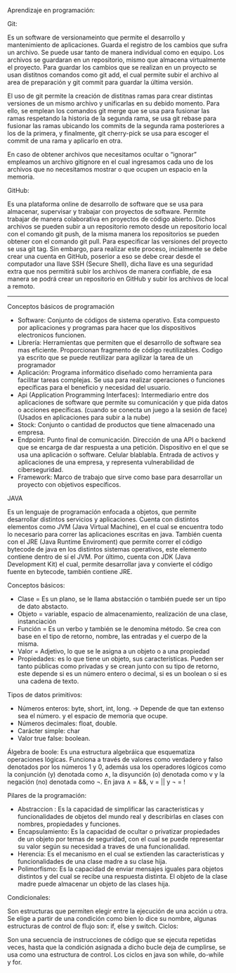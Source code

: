 Aprendizaje en programación:

Git:

Es un software de versionameinto que permite el desarrollo y mantenimiento de aplicaciones. Guarda el registro de los cambios que sufra un archivo. Se puede usar tanto de manera individual como en equipo. Los archivos se guardaran en un repositorio, mismo que almacena virtualmente el proyecto.  Para guardar los cambios que se realizan en un proyecto se usan distitnos comandos como git add, el cual permite subir el archivo al area de preparación y git commit para guardar la última versión. 

El uso de git permite la creación de distitnas ramas para crear distintas versiones de un mismo archivo y unificarlas en su debido momento. Para ello, se emplean los comandos git merge que se usa para fusionar las ramas respetando la historia de la segunda rama, se usa git rebase para fusionar las ramas ubicando los commits de la segunda rama posteriores a los de la primera, y finalmente, git cherry-pick se usa para escoger el commit de una rama y aplicarlo en otra.

En caso de obtener archivos que necesitamos ocultar o “ignorar” empleamos un archivo gitignore en el cual ingresamos cada uno de los archivos que no necesitamos mostrar o que ocupen un espacio en la memoria.

GitHub: 

Es una plataforma online de desarrollo de software que se usa para almacenar, supervisar y trabajar con proyectos de software. Permite trabajar de manera colaborativa en proyectos de código abierto. Dichos archivos se pueden subir a un repositorio remoto desde un repositorio local con el comando git push, de la misma manera los repositorios se pueden obtener con el comando git pull. Para especificar las versiones del proyecto se usa git tag. Sin embargo, para realizar este proceso, incialmente se debe crear una cuenta en GitHub, poserior a eso se debe crear desde el computador una llave SSH (Secure Shell), dicha llave es una seguridad extra que nos permitirá subir los archivos de manera confiable, de esa manera se podrá crear un repositorio en GitHub y subir los archivos de local a remoto.

---------------------------------------------------------------------------------------------------------------

Conceptos básicos de programación

- Software: Conjunto de códigos de sistema operativo. Esta compuesto por aplicaciones y programas  para hacer que los dispositivos electronicos funcionen.
- Librería: Herramientas que permiten que el desarrollo de software sea mas eficiente. Proporcionan fragmento de código reutilizables.
Codigo ya escrito que se puede reutilizar para agilizar la tarea de un programador
- Aplicación: Programa informático diseñado como herramienta para facilitar tareas complejas. Se usa para realizar operaciones o funciones epecíficas para el beneficio y necesidad del usuario.
- Api (Application Programming Interfaces): Intermediario entre dos aplicaciones de software que permite su comunicación y que pida datos o acciones epecíficas. (cuando se conecta un juego a la sesión de face) (Usados en aplicaciones para subir a la nube)
- Stock: Conjunto o cantidad de productos que tiene almacenado una empresa.
- Endpoint: Punto final de comunicación. Dirección de una API o backend que se encarga de dar respuesta a una petición. Dispositivo en el que se usa una aplicación o software. Celular blablabla.
Entrada de activos y aplicaciones de una empresa, y representa vulnerabilidad de ciberseguridad.
- Framework: Marco de trabajo que sirve como base para desarrollar un proyecto con objetivos específicos.

JAVA

Es un lenguaje de programación enfocada a objetos, que permite desarrollar distintos servicios y aplicaciones. Cuenta con distintos elementos como JVM (Java Virtual Machine), en el cual se encuentra todo lo necesario para correr las aplicaciones escritas en java. También cuenta con el JRE (Java Runtime Enviroment) que permite correr el código bytecode de java en los distintos sistemas operativos, este elemento contiene dentro de sí el JVM. Por último, cuenta con JDK (Java Development Kit) el cual, permite desarrollar java y convierte el código fuente en bytecode, también contiene JRE. 

Conceptos básicos:

- Clase = Es un plano, se le llama abstacción o también puede ser un tipo de dato abstacto.
- Objeto = variable, espacio de almacenamiento, realización de una clase, instanciación
- Función = Es un verbo y también se le denomina método. Se crea con base en el tipo de retorno, nombre, las entradas y el cuerpo de la misma.
- Valor = Adjetivo, lo que se le asigna a un objeto o a una propiedad
- Propiedades: es lo que tiene un objeto, sus características. Pueden ser tanto públicas como privadas y se crean junto con su tipo de retorno, este depende si es un número entero o decimal, si es un boolean o si es una cadena de texto.

Tipos de datos primitivos:
- Números enteros: byte, short, int, long. -> Depende de que tan extenso sea el número. y el espacio de memoria que ocupe.
- Números decimales: float, double. 
- Carácter simple: char
- Valor true false: boolean.

Álgebra de boole: Es una estructura algebráica que esquematiza operaciones lógicas. Funciona a través de valores como verdadero y falso denotados por los números 1 y 0, además usa los operadores lógicos como la conjunción (y) denotada como ∧, la disyunción (o) denotada como v y la negación (no) denotada como ¬. En java ∧ = &&, v = || y ¬ = !

Pilares de la programación:

- Abstraccion : Es la capacidad de simplificar las caracteristicas y funcionalidades de objetos del mundo real y describirlas en clases con nombres, propiedades y funciones.
- Encapsulamiento: Es la capacidad de ocultar o privatizar propiedades de un objeto por temas de seguridad, con el cual se puede representar su valor según su necesidad a traves de una funcionalidad.
- Herencia: Es el mecanismo en el cual se extienden las caracteristicas y funcionalidades de una clase madre a su clase hija.
- Polimorfismo: Es la capacidad de enviar mensajes iguales para objetos distintos y del cual se recibe una respuesta distinta. El objeto de la clase madre puede almacenar un objeto de las clases hija.

Condicionales:

Son estructuras que permiten elegir entre la ejecución de una acción u otra. Se elige a partir de una condición como bien lo dice su nombre, algunas estructuras de control de flujo son: if, else y switch.
Ciclos:

Son una secuencia de instrucciones de código que se ejecuta repetidas veces, hasta que la condición asignada a dicho bucle deja de cumplirse, se usa como una estructura de control. Los ciclos en java son while, do-while y for.
